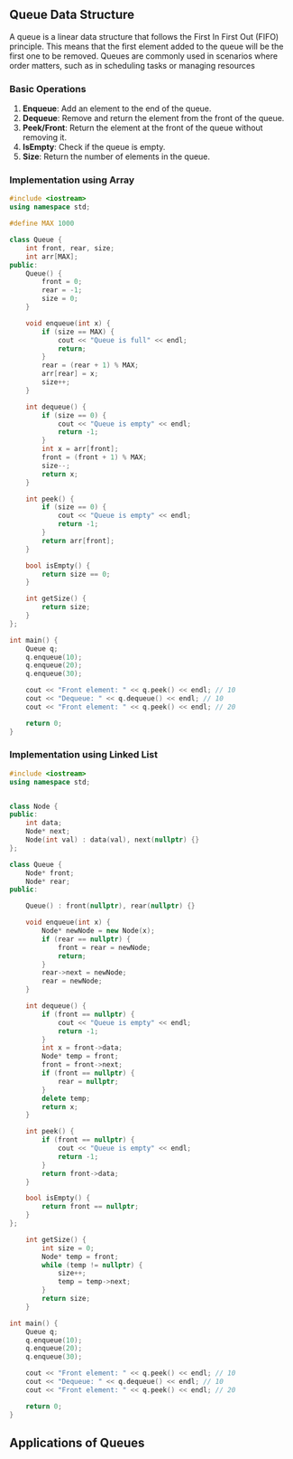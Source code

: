 ## Queue Data Structure

A queue is a linear data structure that follows the First In First Out (FIFO) principle. This means that the first element added to the queue will be the first one to be removed. Queues are commonly used in scenarios where order matters, such as in scheduling tasks or managing resources


### Basic Operations

1. **Enqueue**: Add an element to the end of the queue.
2. **Dequeue**: Remove and return the element from the front of the queue.
3. **Peek/Front**: Return the element at the front of the queue without removing it.
4. **IsEmpty**: Check if the queue is empty.
5. **Size**: Return the number of elements in the queue.


### Implementation using Array

```c++
#include <iostream>
using namespace std;

#define MAX 1000

class Queue {
    int front, rear, size;
    int arr[MAX];
public:
    Queue() {
        front = 0;
        rear = -1;
        size = 0;
    }

    void enqueue(int x) {
        if (size == MAX) {
            cout << "Queue is full" << endl;
            return;
        }
        rear = (rear + 1) % MAX;
        arr[rear] = x;
        size++;
    }

    int dequeue() {
        if (size == 0) {
            cout << "Queue is empty" << endl;
            return -1;
        }
        int x = arr[front];
        front = (front + 1) % MAX;
        size--;
        return x;
    }

    int peek() {
        if (size == 0) {
            cout << "Queue is empty" << endl;
            return -1;
        }
        return arr[front];
    }

    bool isEmpty() {
        return size == 0;
    }

    int getSize() {
        return size;
    }
};

int main() {
    Queue q;
    q.enqueue(10);
    q.enqueue(20);
    q.enqueue(30);

    cout << "Front element: " << q.peek() << endl; // 10
    cout << "Dequeue: " << q.dequeue() << endl; // 10
    cout << "Front element: " << q.peek() << endl; // 20

    return 0;
}
```

### Implementation using Linked List

```c++
#include <iostream>
using namespace std;


class Node {
public:
    int data;
    Node* next;
    Node(int val) : data(val), next(nullptr) {}
};

class Queue {
    Node* front;
    Node* rear;
public:

    Queue() : front(nullptr), rear(nullptr) {}

    void enqueue(int x) {
        Node* newNode = new Node(x);
        if (rear == nullptr) {
            front = rear = newNode;
            return;
        }
        rear->next = newNode;
        rear = newNode;
    }

    int dequeue() {
        if (front == nullptr) {
            cout << "Queue is empty" << endl;
            return -1;
        }
        int x = front->data;
        Node* temp = front;
        front = front->next;
        if (front == nullptr) {
            rear = nullptr;
        }
        delete temp;
        return x;
    }

    int peek() {
        if (front == nullptr) {
            cout << "Queue is empty" << endl;
            return -1;
        }
        return front->data;
    }

    bool isEmpty() {
        return front == nullptr;
    }
};

    int getSize() {
        int size = 0;
        Node* temp = front;
        while (temp != nullptr) {
            size++;
            temp = temp->next;
        }
        return size;
    }

int main() {
    Queue q;
    q.enqueue(10);
    q.enqueue(20);
    q.enqueue(30);

    cout << "Front element: " << q.peek() << endl; // 10
    cout << "Dequeue: " << q.dequeue() << endl; // 10
    cout << "Front element: " << q.peek() << endl; // 20

    return 0;
}
```
## Applications of Queues






